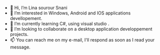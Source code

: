 - 👋 Hi, I’m Lina sourour Snani
- 👀 I’m interested in Windows, Android and IOS applications devellopement.
- 🌱 I’m currently learning C#, using visual studio .
- 💞️ I’m looking to collaborate on a desktop application developpement projects.
- 📫 You can reach me on my e-mail, I'll respond as soon as I read your message.

<!---
Linasourour/Linasourour is a ✨ special ✨ repository because its `README.md` (this file) appears on your GitHub profile.
You can click the Preview link to take a look at your changes.
--->
